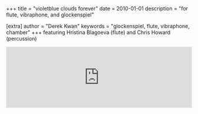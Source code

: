 +++
title = "violetblue clouds forever"
date = 2010-01-01
description = "for flute, vibraphone, and glockenspiel"

[extra]
author = "Derek Kwan"
keywords = "glockenspiel, flute, vibraphone, chamber"
+++
featuring Hristina Blagoeva (flute) and Chris Howard (percussion) 

<iframe
	 src="https://w.soundcloud.com/player/?url=http%3A%2F%2Fapi.soundcloud.com%2Ftracks%2F72290985&amp;color=ff6600&amp;auto_play=false&amp;show_artwork=false"
	  frameborder="no" height="166" scrolling="no" width="100%"></iframe>
